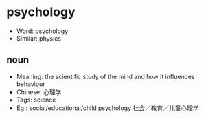 # psychology

- Word: psychology
- Similar: physics

## noun

- Meaning: the scientific study of the mind and how it influences behaviour
- Chinese: 心理学
- Tags: science
- Eg.: social/educational/child psychology 社会╱教育╱儿童心理学


